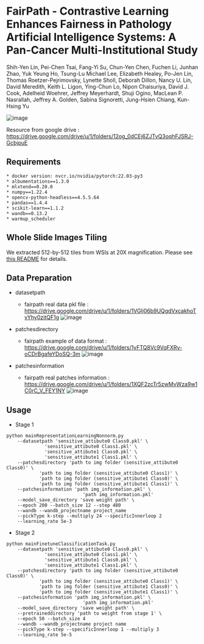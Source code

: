 # FairPath - Contrastive Learning Enhances Fairness in Pathology Artificial Intelligence Systems: A Pan-Cancer Multi-Institutional Study
Shih-Yen Lin, Pei-Chen Tsai, Fang-Yi Su, Chun-Yen Chen, Fuchen Li, Junhan Zhao, Yuk Yeung Ho, Tsung-Lu Michael Lee, Elizabeth Healey, Po-Jen Lin, Thomas Roetzer-Pejrimovsky, Lynette Sholl, Deborah Dillon, Nancy U. Lin, David Meredith, Keith L. Ligon, Ying-Chun Lo, Nipon Chaisuriya, David J. Cook, Adelheid Woehrer,  Jeffrey Meyerhardt, Shuji Ogino, MacLean P. Nasrallah, Jeffrey A. Golden, Sabina Signoretti, Jung-Hsien Chiang, Kun-Hsing Yu

![image](https://i.imgur.com/sFEP6a4.png)

Resource from google drive : https://drive.google.com/drive/u/1/folders/12og_0dCEj6ZJTvQ3oqhFJSRJ-GcbjpuE

## Requirements
    * docker version: nvcr.io/nvidia/pytorch:22.03-py3
    * albumentations==1.3.0
    * mlxtend==0.20.0
    * numpy==1.22.4
    * opencv-python-headless==4.5.5.64
    * pandas==1.4.4
    * scikit-learn==1.1.2
    * wandb==0.13.2
    * warmup_scheduler

## Whole Slide Images Tiling
We extracted 512-by-512 tiles from WSIs at 20X magnification. Please see [this README](tile_extraction/README.md) for details.


## Data Preparation

* datasetpath
    * fairpath real data pkl file : https://drive.google.com/drive/u/1/folders/1VGlj06b9UQgdVxcakhoTvYhy0zitQF1g
![image](https://i.imgur.com/hMXp7HQ.png)

* patchesdirectory
    * fairpath example of data format : https://drive.google.com/drive/u/1/folders/1yFTQ8Vc9VqFXRy-oCDrBgafeYDoSQ-3m
![image](https://i.imgur.com/Qe9DGsU.png)

* patchesinformation
    * fairpath real patches information : https://drive.google.com/drive/u/1/folders/1XQF2zcTr5zwMvWza9w1C0rC_V_FEY1NY
![image](https://i.imgur.com/SW13jlE.png)






## Usage
* Stage 1
    
```
python mainRepresentationLearningNonnorm.py 
    --datasetpath 'sensitive_attibute0 Class0.pkl' \
	          'sensitive_attibute0 Class1.pkl' \
	          'sensitive_attibute1 Class0.pkl' \
	          'sensitive_attibute1 Class1.pkl' \
    --patchesdirectory 'path to img folder (sensitive_attibute0 Class0)' \
			'path to img folder (sensitive_attibute0 Class1)' \
			'path to img folder (sensitive_attibute1 Class0)' \
			'path to img folder (sensitive_attibute1 Class1)' \
	--patchesinformation 'path img_information.pkl' \
                            'path img_information.pkl'
	--model_save_directory 'save weight path' \
	--epoch 200 --batch_size 12 --step 480 
    --wandb --wandb_projectname project_name 
    --pickType k-step --multiply 24 --specificInnerloop 2 
    --learning_rate 5e-3
```
* Stage 2
```
python mainFinetuneClassificationTask.py 
    --datasetpath 'sensitive_attibute0 Class0.pkl' \
	          'sensitive_attibute0 Class1.pkl' \
	          'sensitive_attibute1 Class0.pkl' \
	          'sensitive_attibute1 Class1.pkl' \
    --patchesdirectory 'path to img folder (sensitive_attibute0 Class0)' \
			'path to img folder (sensitive_attibute0 Class1)' \
			'path to img folder (sensitive_attibute1 Class0)' \
			'path to img folder (sensitive_attibute1 Class1)' \
	--patchesinformation 'path img_information.pkl' \
                            'path img_information.pkl'
	--model_save_directory 'save weight path' \
    --pretraineddirectory 'path to weight from stage 1' \
    --epoch 50 --batch_size 4 
    --wandb --wandb_projectname project name 
    --pickType k-step --specificInnerloop 1 --multiply 3 
    --learning_rate 5e-5
   
``` 
